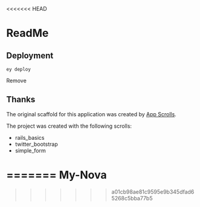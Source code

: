 <<<<<<< HEAD
# ReadMe


## Deployment

```
ey deploy
```
Remove
## Thanks

The original scaffold for this application was created by [App Scrolls](http://appscrolls.org).

The project was created with the following scrolls:

* rails_basics
* twitter_bootstrap
* simple_form

=======
My-Nova
=======
>>>>>>> a01cb98ae81c9595e9b345dfad65268c5bba77b5
